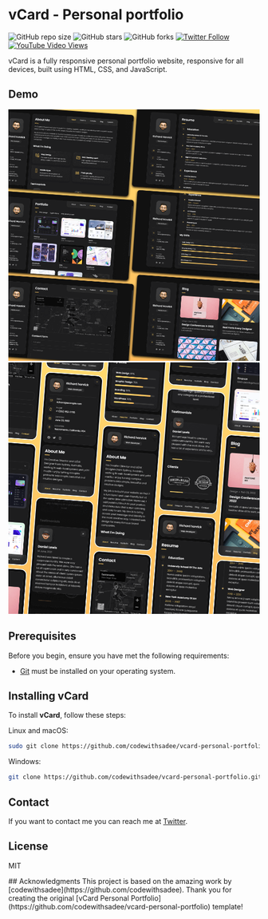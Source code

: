 # vCard - Personal portfolio

![GitHub repo size](https://img.shields.io/github/repo-size/codewithsadee/vcard-personal-portfolio)
![GitHub stars](https://img.shields.io/github/stars/codewithsadee/vcard-personal-portfolio?style=social)
![GitHub forks](https://img.shields.io/github/forks/codewithsadee/vcard-personal-portfolio?style=social)
[![Twitter Follow](https://img.shields.io/twitter/follow/codewithsadee_?style=social)](https://twitter.com/intent/follow?screen_name=codewithsadee_)
[![YouTube Video Views](https://img.shields.io/youtube/views/SoxmIlgf2zM?style=social)](https://youtu.be/SoxmIlgf2zM)

vCard is a fully responsive personal portfolio website, responsive for all devices, built using HTML, CSS, and JavaScript.

## Demo

![vCard Desktop Demo](./website-demo-image/desktop.png "Desktop Demo")
![vCard Mobile Demo](./website-demo-image/mobile.png "Mobile Demo")

## Prerequisites

Before you begin, ensure you have met the following requirements:

* [Git](https://git-scm.com/downloads "Download Git") must be installed on your operating system.

## Installing vCard

To install **vCard**, follow these steps:

Linux and macOS:

```bash
sudo git clone https://github.com/codewithsadee/vcard-personal-portfolio.git
```

Windows:

```bash
git clone https://github.com/codewithsadee/vcard-personal-portfolio.git
```

## Contact

If you want to contact me you can reach me at [Twitter](https://www.x.com/codewithsadee_).

## License

MIT

 # #   A c k n o w l e d g m e n t s 
 
 T h i s   p r o j e c t   i s   b a s e d   o n   t h e   a m a z i n g   w o r k   b y   [ c o d e w i t h s a d e e ] ( h t t p s : / / g i t h u b . c o m / c o d e w i t h s a d e e ) .   T h a n k   y o u   f o r   c r e a t i n g   t h e   o r i g i n a l   [ v C a r d   P e r s o n a l   P o r t f o l i o ] ( h t t p s : / / g i t h u b . c o m / c o d e w i t h s a d e e / v c a r d - p e r s o n a l - p o r t f o l i o )   t e m p l a t e ! 
 
 
 